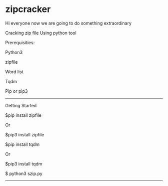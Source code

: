 # zipcracker
Hi everyone now we are going to do something extraordinary

Cracking zip file 
Using python tool

Prerequisities:

Python3

zipfile

Word list

Tqdm

Pip or pip3
______________________________________________

Getting Started

$pip install zipfile

Or

$pip3 install zipfile

$pip install tqdm 

Or

$pip3 install tqdm

$ python3 szip.py
______________________________________________




